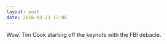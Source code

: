 ```yaml
---
layout: post
date: 2016-03-21 17:05
---
```

Wow. Tim Cook starting off the keynote with the FBI debacle. 
